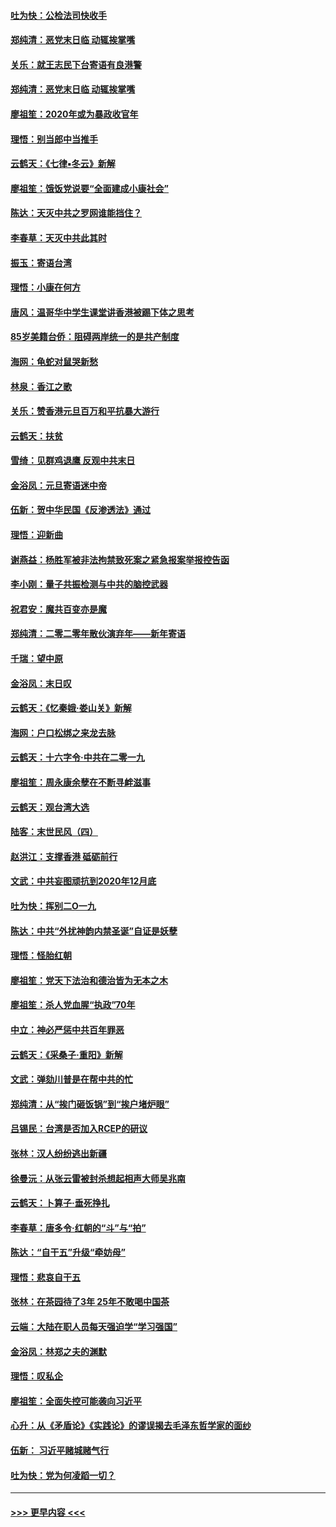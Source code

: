 #### [吐为快：公检法司快收手](../pages/nsc993/n11770359.md?t=01060644) 
#### [郑纯清：恶党末日临 动辄挨掌嘴](../pages/nsc993/n11769912.md?t=01060644) 
#### [关乐：就王志民下台寄语有良港警](../pages/nsc993/n11769903.md?t=01060644) 
#### [郑纯清：恶党末日临 动辄挨掌嘴](../pages/nsc993/n11769356.md?t=01060644) 
#### [廖祖笙：2020年或为暴政收官年](../pages/nsc993/n11768216.md?t=01060644) 
#### [理悟：别当郎中当推手](../pages/nsc993/n11768243.md?t=01060644) 
#### [云鹤天：《七律▪冬云》新解](../pages/nsc993/n11768204.md?t=01060644) 
#### [廖祖笙：饿饭党说要“全面建成小康社会”](../pages/nsc993/n11767482.md?t=01060644) 
#### [陈达：天灭中共之罗网谁能挡住？](../pages/nsc993/n11767465.md?t=01060644) 
#### [李春草：天灭中共此其时](../pages/nsc993/n11767452.md?t=01060644) 
#### [振玉：寄语台湾](../pages/nsc993/n11767432.md?t=01060644) 
#### [理悟：小康在何方](../pages/nsc993/n11767394.md?t=01060644) 
#### [唐风：温哥华中学生课堂讲香港被踢下体之思考](../pages/nsc993/n11766848.md?t=01060644) 
#### [85岁美籍台侨：阻碍两岸统一的是共产制度](../pages/nsc993/n11765043.md?t=01060644) 
#### [海网：龟蛇对鼠哭新愁](../pages/nsc993/n11764895.md?t=01060644) 
#### [林泉：香江之歌](../pages/nsc993/n11764415.md?t=01060644) 
#### [关乐：赞香港元旦百万和平抗暴大游行](../pages/nsc993/n11764382.md?t=01060644) 
#### [云鹤天：扶贫](../pages/nsc993/n11764245.md?t=01060644) 
#### [雪绮：见群鸡退鹰  反观中共末日](../pages/nsc993/n11762112.md?t=01060644) 
#### [金浴凤：元旦寄语迷中帝](../pages/nsc993/n11761788.md?t=01060644) 
#### [伍新：贺中华民国《反渗透法》通过](../pages/nsc993/n11761994.md?t=01060644) 
#### [理悟：迎新曲](../pages/nsc993/n11761152.md?t=01060644) 
#### [谢燕益：杨胜军被非法拘禁致死案之紧急报案举报控告函](../pages/nsc993/n11756134.md?t=01060644) 
#### [李小刚：量子共振检测与中共的脑控武器](../pages/nsc993/n11754518.md?t=01060644) 
#### [祝君安：魔共百变亦是魔](../pages/nsc993/n11754469.md?t=01060644) 
#### [郑纯清：二零二零年散伙演弃年——新年寄语](../pages/nsc993/n11754195.md?t=01060644) 
#### [千瑞：望中原](../pages/nsc993/n11754159.md?t=01060644) 
#### [金浴凤：末日叹](../pages/nsc993/n11752359.md?t=01060644) 
#### [云鹤天：《忆秦娥‧娄山关》新解](../pages/nsc993/n11752348.md?t=01060644) 
#### [海网：户口松绑之来龙去脉](../pages/nsc993/n11752328.md?t=01060644) 
#### [云鹤天：十六字令‧中共在二零一九](../pages/nsc993/n11752305.md?t=01060644) 
#### [廖祖笙：周永康余孽在不断寻衅滋事](../pages/nsc993/n11751013.md?t=01060644) 
#### [云鹤天：观台湾大选](../pages/nsc993/n11751007.md?t=01060644) 
#### [陆客：末世民风（四）](../pages/nsc993/n11749203.md?t=01060644) 
#### [赵洪江：支撑香港 砥砺前行](../pages/nsc993/n11748482.md?t=01060644) 
#### [文武：中共妄图顽抗到2020年12月底](../pages/nsc993/n11748446.md?t=01060644) 
#### [吐为快：挥别二O一九](../pages/nsc993/n11748411.md?t=01060644) 
#### [陈达：中共“外扰神韵内禁圣诞”自证是妖孽](../pages/nsc993/n11748226.md?t=01060644) 
#### [理悟：怪胎红朝](../pages/nsc993/n11748206.md?t=01060644) 
#### [廖祖笙：党天下法治和德治皆为无本之木](../pages/nsc993/n11748135.md?t=01060644) 
#### [廖祖笙：杀人党血腥“执政”70年](../pages/nsc993/n11745144.md?t=01060644) 
#### [中立：神必严惩中共百年罪恶](../pages/nsc993/n11744970.md?t=01060644) 
#### [云鹤天：《采桑子‧重阳》新解](../pages/nsc993/n11744948.md?t=01060644) 
#### [文武：弹劾川普是在帮中共的忙](../pages/nsc993/n11744758.md?t=01060644) 
#### [郑纯清：从“挨门砸饭锅”到“挨户堵炉眼”](../pages/nsc993/n11744745.md?t=01060644) 
#### [吕锡民：台湾是否加入RCEP的研议](../pages/nsc993/n11744701.md?t=01060644) 
#### [张林：汉人纷纷逃出新疆](../pages/nsc993/n11743530.md?t=01060644) 
#### [徐曼沅：从张云雷被封杀想起相声大师吴兆南](../pages/nsc993/n11741816.md?t=01060644) 
#### [云鹤天：卜算子‧垂死挣扎](../pages/nsc993/n11739956.md?t=01060644) 
#### [李春草：唐多令‧红朝的“斗”与“拍”](../pages/nsc993/n11739830.md?t=01060644) 
#### [陈达：“自干五”升级“牵妨母”](../pages/nsc993/n11739724.md?t=01060644) 
#### [理悟：悲哀自干五](../pages/nsc993/n11739547.md?t=01060644) 
#### [张林：在茶园待了3年 25年不敢喝中国茶](../pages/nsc993/n11739240.md?t=01060644) 
#### [云端：大陆在职人员每天强迫学“学习强国”](../pages/nsc993/n11738735.md?t=01060644) 
#### [金浴凤：林郑之夫的渊默](../pages/nsc993/n11737735.md?t=01060644) 
#### [理悟：叹私企](../pages/nsc993/n11737715.md?t=01060644) 
#### [廖祖笙：全面失控可能袭向习近平](../pages/nsc993/n11737704.md?t=01060644) 
#### [心升：从《矛盾论》《实践论》的谬误揭去毛泽东哲学家的面纱](../pages/nsc993/n11736962.md?t=01060644) 
#### [伍新： 习近平赌城赌气行](../pages/nsc993/n11736929.md?t=01060644) 
#### [吐为快：党为何凌蹈一切？](../pages/nsc993/n11736915.md?t=01060644) 

----
#### [ >>> 更早内容 <<< ](../indexes/nsc993-earlier.md)
